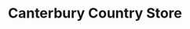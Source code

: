 ---
title: "Canterbury Country Store"
url: /canterbury/canterbury-country-store/
shop: Lebensmittel
---
